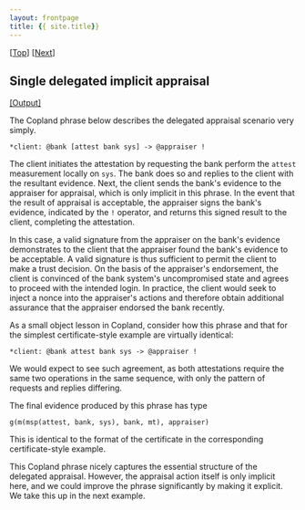 ```yaml
---
layout: frontpage
title: {{ site.title}}
---
```


\[[Top](../delegated)\] \[[Next](./cba_b_check_appraise_sink)\]

## Single delegated implicit appraisal

<a href="cba_b_check.xhtml" target="_blank">[Output]</a>

The Copland phrase below describes the delegated appraisal scenario
very simply.

```
*client: @bank [attest bank sys] -> @appraiser ! 
```

The client initiates the attestation by requesting the bank perform
the `attest` measurement locally on `sys`. The bank does so and
replies to the client with the resultant evidence.  Next, the client
sends the bank's evidence to the appraiser for appraisal, which is
only implicit in this phrase.  In the event that the result of
appraisal is acceptable, the appraiser signs the bank's evidence,
indicated by the `!` operator, and returns this signed result to the
client, completing the attestation.

In this case, a valid signature from the appraiser on the bank's
evidence demonstrates to the client that the appraiser found the
bank's evidence to be acceptable.  A valid signature is thus
sufficient to permit the client to make a trust decision.  On the
basis of the appraiser's endorsement, the client is convinced of the
bank system's uncompromised state and agrees to proceed with the
intended login.  In practice, the client would seek to inject a nonce
into the appraiser's actions and therefore obtain additional assurance
that the appraiser endorsed the bank recently.

As a small object lesson in Copland, consider how this phrase and that
for the simplest certificate-style example are virtually identical:

    *client: @bank attest bank sys -> @appraiser !

We would expect to see such agreement, as both attestations require
the same two operations in the same sequence, with only the pattern of
requests and replies differing.

The final evidence produced by this phrase has type

    g(m(msp(attest, bank, sys), bank, mt), appraiser)

This is identical to the format of the certificate in the
corresponding certificate-style example.

This Copland phrase nicely captures the essential structure of the
delegated appraisal.  However, the appraisal action itself is only
implicit here, and we could improve the phrase significantly by making
it explicit.  We take this up in the next example.
